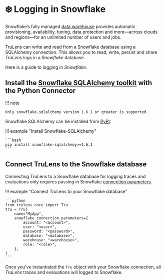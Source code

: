 # ❄️ Logging in Snowflake

Snowflake’s fully managed [data warehouse](https://www.snowflake.com/en/data-cloud/workloads/data-warehouse/?utm_cta=website-homepage-workload-card-data-warehouse) provides automatic provisioning, availability, tuning, data protection and more—across clouds and regions—for an unlimited number of users and jobs.

TruLens can write and read from a Snowflake database using a SQLAlchemy connection. This allows you to read, write, persist and share _TruLens_ logs in a _Snowflake_ database.

Here is a guide to logging in _Snowflake_.

## Install the [Snowflake SQLAlchemy toolkit](https://docs.snowflake.com/en/developer-guide/python-connector/sqlalchemy) with the Python Connector

!!! note

    Only snowflake-sqlalchemy version 1.6.1 or greater is supported.

Snowflake SQLAlchemy can be installed from [PyPI](https://pypi.org/project/snowflake-sqlalchemy/):

!!! example "Install Snowflake-SQLAlchemy"

    ```bash
    pip install snowflake-sqlalchemy>=1.6.1
    ```

## Connect TruLens to the Snowflake database

Connecting TruLens to a Snowflake database for logging traces and evaluations only requires passing in Snowflake [connection parameters](https://docs.snowflake.com/developer-guide/python-connector/python-connector-api#connect).

!!! example "Connect TruLens to your Snowflake database"

    ```python
    from trulens.core import Tru
    tru = Tru(
        name="MyApp",
        snowflake_connection_parameters={
            account: "<account>",
            user: "<user>",
            password: "<password>",
            database: "<database>",
            warehouse: "<warehouse>",
            role: "<role>",
        },
    )
    ```

Once you've instantiated the `Tru` object with your Snowflake connection, all _TruLens_ traces and evaluations will logged to Snowflake.

